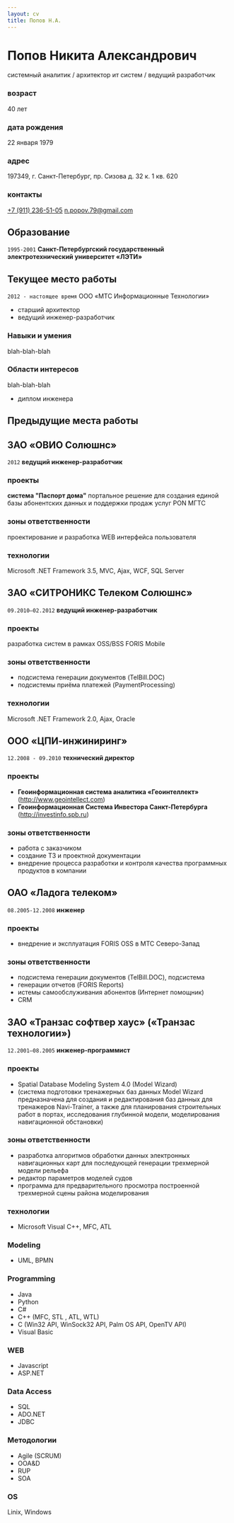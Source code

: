 ```yaml
---
layout: cv
title: Попов Н.А.
---
```


# Попов Никита Александрович
системный аналитик / архитектор ит систем / ведущий разработчик

### возраст
40 лет

### дата рождения
22 января 1979

### адрес
197349, г. Санкт-Петербург, пр. Сизова д. 32 к. 1 кв. 620 

### контакты
<div id="webaddress">
<a href="tel:+79112365105">+7 (911) 236-51-05</a>
<a href="n.popov.79@gmail.com">n.popov.79@gmail.com</a>
</div>

## Образование

`1995-2001`
__Санкт-Петербургский государственный электротехнический университет «ЛЭТИ»__

## Текущее место работы

`2012 - настоящее время`
ООО «МТС Информационные Технологии»

- старший архитектор
- ведущий инженер-разработчик

### Навыки и умения

blah-blah-blah


### Области интересов

blah-blah-blah

- диплом инженера

## Предыдущие места работы

## ЗАО «ОВИО Солюшнс»
`2012`
__ведущий инженер-разработчик__

### проекты
__система "Паспорт дома"__ 
портальное решение для создания единой базы абонентских данных и поддержки продаж услуг PON МГТС

### зоны ответственности
проектирование и разработка WEB интерфейса пользователя

### технологии
Microsoft .NET Framework 3.5, MVC, Ajax, WCF, SQL Server

## ЗАО «СИТРОНИКС Телеком Солюшнс»
`09.2010–02.2012`
__ведущий инженер-разработчик__

### проекты 
разработка систем в рамках OSS/BSS FORIS Mobile

### зоны ответственности
- подсистема генерации документов (TelBill.DOC)
- подсистемы приёма платежей (PaymentProcessing)

### технологии
Microsoft .NET Framework 2.0, Ajax, Oracle

## ООО «ЦПИ-инжиниринг»
`12.2008 - 09.2010`
__технический директор__

### проекты
- __Геоинформационная система аналитика «Геоинтеллект»__ (http://www.geointellect.com)
- __Геоинформационная Система Инвестора Санкт-Петербурга__ (http://investinfo.spb.ru)

### зоны ответственности
- работа с заказчиком
- создание ТЗ и проектной документации
- внедрение процесса разработки и контроля качества программных продуктов в компании


## ОАО «Ладога телеком» 
`08.2005-12.2008`
__инженер__

### проекты
- внедрение и эксплуатация FORIS OSS в МТС Северо-Запад

### зоны ответственности
- подсистема генерации документов (TelBill.DOC), подсистема
- генерации отчетов (FORIS Reports)
- истемы самообслуживания абонентов (Интернет помощник)
- CRM

## ЗАО «Транзас софтвер хаус» («Транзас технологии»)
`12.2001–08.2005`
__инженер-программист__

### проекты
- Spatial Database Modeling System 4.0 (Model Wizard)
- (система подготовки тренажерных баз данных Model Wizard предназначена для создания и редактирования баз данных для тренажеров Navi-Trainer, а также для планирования строительных работ в портах, исследования глубинной модели, моделирования навигационной обстановки)

### зоны ответственности
- разработка алгоритмов обработки данных электронных навигационных карт для последующей генерации трехмерной модели рельефа
- редактор параметров моделей судов
- программа для предварительного просмотра построенной трехмерной сцены района моделирования

### технологии
- Microsoft Visual C++, MFC, ATL

### Modeling
- UML, BPMN

### Programming
- Java
- Python
- С#
- C++ (MFC, STL , ATL, WTL)
- C (Win32 API, WinSock32 API, Palm OS API, OpenTV API)
- Visual Basic

### WEB
- Javascript
- ASP.NET

### Data Access
- SQL
- ADO.NET
- JDBC

### Методологии
- Agile (SCRUM)
- OOA&D
- RUP
- SOA

### OS
Linix, Windows

<!-- ### Footer
Last updated: 2019.20.11 -->
